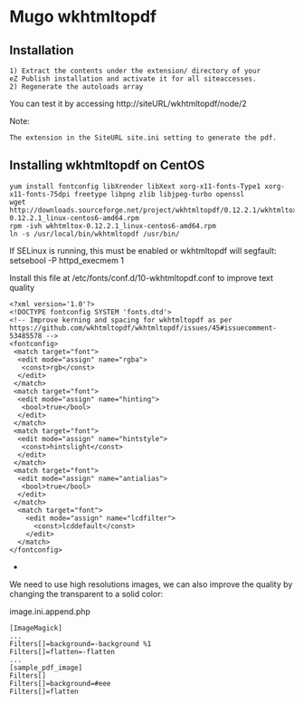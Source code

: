 Mugo wkhtmltopdf
================

Installation
------------

    1) Extract the contents under the extension/ directory of your
    eZ Publish installation and activate it for all siteaccesses.
    2) Regenerate the autoloads array

You can test it by accessing http://siteURL/wkhtmltopdf/node/2

Note:

    The extension in the SiteURL site.ini setting to generate the pdf.

Installing wkhtmltopdf on CentOS
--------------------------------

    yum install fontconfig libXrender libXext xorg-x11-fonts-Type1 xorg-x11-fonts-75dpi freetype libpng zlib libjpeg-turbo openssl
    wget http://downloads.sourceforge.net/project/wkhtmltopdf/0.12.2.1/wkhtmltox-0.12.2.1_linux-centos6-amd64.rpm
    rpm -ivh wkhtmltox-0.12.2.1_linux-centos6-amd64.rpm
    ln -s /usr/local/bin/wkhtmltopdf /usr/bin/

If SELinux is running, this must be enabled or wkhtmltopdf will segfault: setsebool -P httpd_execmem 1

Install this file at /etc/fonts/conf.d/10-wkhtmltopdf.conf to improve text quality


    <?xml version='1.0'?>
    <!DOCTYPE fontconfig SYSTEM 'fonts.dtd'>
    <!-- Improve kerning and spacing for wkhtmltopdf as per https://github.com/wkhtmltopdf/wkhtmltopdf/issues/45#issuecomment-53485578 -->
    <fontconfig>
     <match target="font">
      <edit mode="assign" name="rgba">
       <const>rgb</const>
      </edit>
     </match>
     <match target="font">
      <edit mode="assign" name="hinting">
       <bool>true</bool>
      </edit>
     </match>
     <match target="font">
      <edit mode="assign" name="hintstyle">
       <const>hintslight</const>
      </edit>
     </match>
     <match target="font">
      <edit mode="assign" name="antialias">
       <bool>true</bool>
      </edit>
     </match>
      <match target="font">
        <edit mode="assign" name="lcdfilter">
          <const>lcddefault</const>
        </edit>
      </match>
    </fontconfig>


-
We need to use high resolutions images, we can also improve the quality by changing the transparent to a solid color:

image.ini.append.php


    [ImageMagick]
    ...
    Filters[]=background=-background %1
    Filters[]=flatten=-flatten
    ...
    [sample_pdf_image]
    Filters[]
    Filters[]=background=#eee
    Filters[]=flatten
